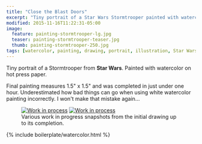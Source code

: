 ```yaml
---
title: "Close the Blast Doors"
excerpt: "Tiny portrait of a Star Wars Stormtrooper painted with watercolor on hot press paper."
modified: 2015-11-16T11:22:31-05:00
image: 
  feature: painting-stormtrooper-lg.jpg
  teaser: painting-stormtrooper-teaser.jpg
  thumb: painting-stormtrooper-250.jpg
tags: [watercolor, painting, drawing, portrait, illustration, Star Wars]
---
```


Tiny portrait of a Stormtrooper from **Star Wars**. Painted with watercolor on hot press paper.

Final painting measures 1.5\" x 1.5\" and was completed in just under one hour. Underestimated how bad things can go when using white watercolor painting incorrectly. I won't make that mistake again...

<figure class="half">
  <a href="{{ site.url }}/images/painting-stormtrooper-process-1-lg.jpg"><img src="{{ site.url }}/images/painting-stormtrooper-process-1-600.jpg" alt="Work in process"></a>
  <a href="{{ site.url }}/images/painting-stormtrooper-process-2-lg.jpg"><img src="{{ site.url }}/images/painting-stormtrooper-process-2-600.jpg" alt="Work in process"></a>
  <figcaption>Various work in progress snapshots from the initial drawing up to its completion.</figcaption>
</figure>

{% include boilerplate/watercolor.html %}
